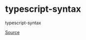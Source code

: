 # typescript-syntax
typescript-syntax

[Source](https://www.youtube.com/watch?v=nyIpDs2DJ_c&list=PLqKQF2ojwm3nW-cQeSER79xdpK3vL5c-g&index=3)
